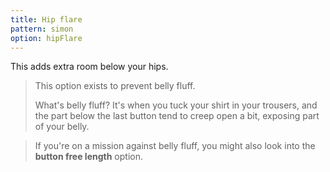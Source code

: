 ```yaml
---
title: Hip flare
pattern: simon
option: hipFlare
---
```


This adds extra room below your hips.

> This option exists to prevent belly fluff.
> 
> What's belly fluff? It's when you tuck your shirt in your trousers, and the part below the last button tend to creep open a bit,
> exposing part of your belly.

> If you're on a mission against belly fluff, you might also look into the <strong>button free length</strong> option.
